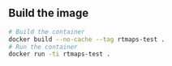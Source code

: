 ## Build the image 
```bash
# Build the container
docker build --no-cache --tag rtmaps-test .
# Run the container
docker run -ti rtmaps-test .
```